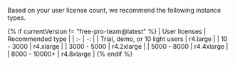 Based on your user license count, we recommend the following instance types.

{% if currentVersion != "free-pro-team@latest" %}
| User licenses  | Recommended type |
| :- | -: |
| Trial, demo, or 10 light users      | r4.large |
| 10 - 3000    | r4.xlarge |
| 3000 - 5000   | r4.2xlarge |
| 5000 - 8000   | r4.4xlarge |
| 8000 - 10000+ | r4.8xlarge |
{% endif %}

